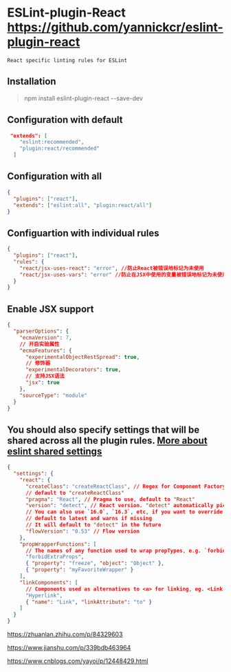 # ESLint-plugin-React <https://github.com/yannickcr/eslint-plugin-react>

    React specific linting rules for ESLint

## Installation

> npm install eslint-plugin-react --save-dev

## Configuration with default

```json
 "extends": [
    "eslint:recommended",
    "plugin:react/recommended"
  ]
```

## Configuration with all

```json
{
  "plugins": ["react"],
  "extends": ["eslint:all", "plugin:react/all"]
}
```

## Configuartion with individual rules

```json
{
  "plugins": ["react"],
  "rules": {
    "react/jsx-uses-react": "error", //防止React被错误地标记为未使用
    "react/jsx-uses-vars": "error" //防止在JSX中使用的变量被错误地标记为未使用
  }
}
```

## Enable JSX support

```json
{
  "parserOptions": {
    "ecmaVersion": 7,
    // 开启实验属性
    "ecmaFeatures": {
      "experimentalObjectRestSpread": true,
      // 修饰器
      "experimentalDecorators": true,
      // 支持JSX语法
      "jsx": true
    },
    "sourceType": "module"
  }
}
```

## You should also specify settings that will be shared across all the plugin rules. [More about eslint shared settings](https://eslint.org/docs/user-guide/configuring#adding-shared-settings)

```json
{
  "settings": {
    "react": {
      "createClass": "createReactClass", // Regex for Component Factory to use,
      // default to "createReactClass"
      "pragma": "React", // Pragma to use, default to "React"
      "version": "detect", // React version. "detect" automatically picks the version you have installed.
      // You can also use `16.0`, `16.3`, etc, if you want to override the detected value.
      // default to latest and warns if missing
      // It will default to "detect" in the future
      "flowVersion": "0.53" // Flow version
    },
    "propWrapperFunctions": [
      // The names of any function used to wrap propTypes, e.g. `forbidExtraProps`. If this isn't set, any propTypes wrapped in a function will be skipped.
      "forbidExtraProps",
      { "property": "freeze", "object": "Object" },
      { "property": "myFavoriteWrapper" }
    ],
    "linkComponents": [
      // Components used as alternatives to <a> for linking, eg. <Link to={ url } />
      "Hyperlink",
      { "name": "Link", "linkAttribute": "to" }
    ]
  }
}
```

<https://zhuanlan.zhihu.com/p/84329603>

<https://www.jianshu.com/p/339bdb463964>

<https://www.cnblogs.com/yayoi/p/12448429.html>
